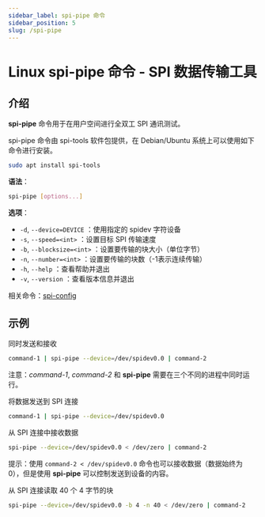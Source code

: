 ```yaml
---
sidebar_label: spi-pipe 命令
sidebar_position: 5
slug: /spi-pipe
---
```


# Linux spi-pipe 命令 - SPI 数据传输工具



## 介绍

**spi-pipe** 命令用于在用户空间进行全双工 SPI 通讯测试。

spi-pipe 命令由 spi-tools 软件包提供，在 Debian/Ubuntu 系统上可以使用如下命令进行安装。

```bash
sudo apt install spi-tools
```

**语法**：

```bash
spi-pipe [options...]
```

**选项**：

- `-d`, `--device=DEVICE` ：使用指定的 spidev 字符设备
- `-s`, `--speed=<int>` ：设置目标 SPI 传输速度
- `-b`, `--blocksize=<int>` ：设置要传输的块大小（单位字节）
- `-n`, `--number=<int>` ：设置要传输的块数（-1表示连续传输）
- `-h`, `--help` ：查看帮助并退出
- `-v`, `--version` ：查看版本信息并退出

相关命令：[spi-config](/linux-command/spi-config/)



## 示例

同时发送和接收

```bash
command-1 | spi-pipe --device=/dev/spidev0.0 | command-2
```

注意：*command-1*, *command-2* 和 **spi-pipe** 需要在三个不同的进程中同时运行。

将数据发送到 SPI 连接

```bash
command-1 | spi-pipe --device=/dev/spidev0.0
```

从 SPI 连接中接收数据

```bash
spi-pipe --device=/dev/spidev0.0 < /dev/zero | command-2
```

提示：使用 `command-2 < /dev/spidev0.0` 命令也可以接收数据（数据始终为 0），但是使用 **spi-pipe** 可以控制发送到设备的内容。

从 SPI 连接读取 40 个 4 字节的块

```bash
spi-pipe --device=/dev/spidev0.0 -b 4 -n 40 < /dev/zero | command-2
```

